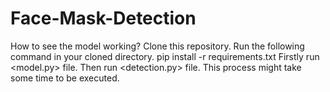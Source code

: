 # Face-Mask-Detection

How to see the model working?
Clone this repository.
Run the following command in your cloned directory.
pip install -r requirements.txt
Firstly run <model.py> file.
Then run <detection.py> file.
This process might take some time to be executed.
